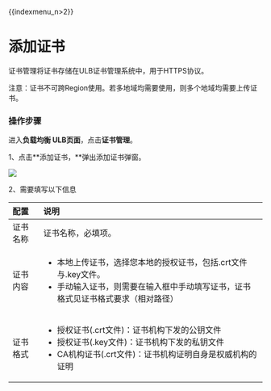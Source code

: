 {{indexmenu_n>2}}

# 添加证书

证书管理将证书存储在ULB证书管理系统中，用于HTTPS协议。

注意：证书不可跨Region使用。若多地域均需要使用，则多个地域均需要上传证书。

### 操作步骤

进入**负载均衡 ULB页面**，点击**证书管理**。 

1、点击**添加证书，**弹出添加证书弹窗。

![](../../../.gitbook/assets/image%20%288%29.png)

2、需要填写以下信息

<table>
  <thead>
    <tr>
      <th style="text-align:left">&#x914D;&#x7F6E;</th>
      <th style="text-align:left">&#x8BF4;&#x660E;</th>
    </tr>
  </thead>
  <tbody>
    <tr>
      <td style="text-align:left">&#x8BC1;&#x4E66;&#x540D;&#x79F0;</td>
      <td style="text-align:left">&#x8BC1;&#x4E66;&#x540D;&#x79F0;&#xFF0C;&#x5FC5;&#x586B;&#x9879;&#x3002;</td>
    </tr>
    <tr>
      <td style="text-align:left">&#x8BC1;&#x4E66;&#x5185;&#x5BB9;</td>
      <td style="text-align:left">
        <ul>
          <li>&#x672C;&#x5730;&#x4E0A;&#x4F20;&#x8BC1;&#x4E66;&#xFF0C;&#x9009;&#x62E9;&#x60A8;&#x672C;&#x5730;&#x7684;&#x6388;&#x6743;&#x8BC1;&#x4E66;&#xFF0C;&#x5305;&#x62EC;.crt&#x6587;&#x4EF6;&#x4E0E;.key&#x6587;&#x4EF6;&#x3002;</li>
          <li>&#x624B;&#x52A8;&#x8F93;&#x5165;&#x8BC1;&#x4E66;&#xFF0C;&#x5219;&#x9700;&#x8981;&#x5728;&#x8F93;&#x5165;&#x6846;&#x4E2D;&#x624B;&#x52A8;&#x586B;&#x5199;&#x8BC1;&#x4E66;&#xFF0C;&#x8BC1;&#x4E66;&#x683C;&#x5F0F;&#x89C1;&#x8BC1;&#x4E66;&#x683C;&#x5F0F;&#x8981;&#x6C42;&#xFF08;&#x76F8;&#x5BF9;&#x8DEF;&#x5F84;&#xFF09;</li>
        </ul>
      </td>
    </tr>
    <tr>
      <td style="text-align:left">&#x8BC1;&#x4E66;&#x683C;&#x5F0F;</td>
      <td style="text-align:left">
        <p></p>
        <ul>
          <li>&#x6388;&#x6743;&#x8BC1;&#x4E66;(.crt&#x6587;&#x4EF6;)&#xFF1A;&#x8BC1;&#x4E66;&#x673A;&#x6784;&#x4E0B;&#x53D1;&#x7684;&#x516C;&#x94A5;&#x6587;&#x4EF6;</li>
          <li>&#x6388;&#x6743;&#x8BC1;&#x4E66;(.key&#x6587;&#x4EF6;)&#xFF1A;&#x8BC1;&#x4E66;&#x673A;&#x6784;&#x4E0B;&#x53D1;&#x7684;&#x79C1;&#x94A5;&#x6587;&#x4EF6;</li>
          <li>CA&#x673A;&#x6784;&#x8BC1;&#x4E66;(.crt&#x6587;&#x4EF6;)&#xFF1A;&#x8BC1;&#x4E66;&#x673A;&#x6784;&#x8BC1;&#x660E;&#x81EA;&#x8EAB;&#x662F;&#x6743;&#x5A01;&#x673A;&#x6784;&#x7684;&#x8BC1;&#x660E;</li>
        </ul>
      </td>
    </tr>
  </tbody>
</table>
